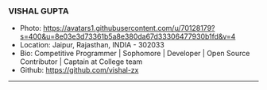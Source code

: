 ### VISHAL GUPTA
- Photo: https://avatars1.githubusercontent.com/u/70128179?s=400&u=8e03e3d73361b5a8e380da67d33306477930b1fd&v=4
- Location: Jaipur, Rajasthan, INDIA - 302033
- Bio: Competitive Programmer | Sophomore | Developer | Open Source Contributor | Captain at College team
- Github: https://github.com/vishal-zx
***
